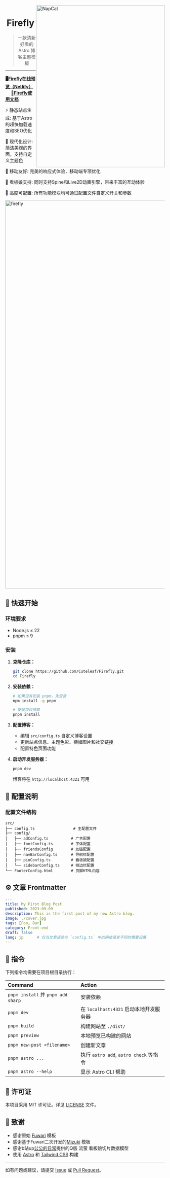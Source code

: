 
<img src="https://github.com/user-attachments/assets/19a66e36-a5b6-48c7-a347-1b3089a0c417" width = "405" height = "511" alt="NapCat" align=right />

<div align="center">

# Firefly
> 一款清新好看的 Astro 博客主题模板
</div>


---

[**🖥️Firefly在线预览（Netlify）**](https://demo-firefly.netlify.app/)  &emsp;
[**📝Firefly使用文档**](https://docs-firefly.cuteleaf.cn/)

⚡ 静态站点生成: 基于Astro的超快加载速度和SEO优化

🎨 现代化设计: 简洁美观的界面，支持自定义主题色

📱 移动友好: 完美的响应式体验，移动端专项优化

🌟 看板娘支持: 同时支持Spine和Live2D动画引擎，带来丰富的互动体验

🔧 高度可配置: 所有功能模块均可通过配置文件自定义开关和参数

<img width="2540" height="1225" alt="firefly" src="https://github.com/user-attachments/assets/d10a7d73-493b-4e3e-b633-878f58f7db46" />


## 🚀 快速开始

### 环境要求
- Node.js ≤ 22
- pnpm ≤ 9

### 安装

1. **克隆仓库：**
   ```bash
   git clone https://github.com/Cuteleaf/Firefly.git
   cd Firefly
   ```

2. **安装依赖：**
   ```bash
   # 如果没有安装 pnpm，先安装
   npm install -g pnpm
   
   # 安装项目依赖
   pnpm install
   ```

3. **配置博客：**
   - 编辑 `src/config.ts` 自定义博客设置
   - 更新站点信息、主题色彩、横幅图片和社交链接
   - 配置特色页面功能

4. **启动开发服务器：**
   ```bash
   pnpm dev
   ```
   博客将在 `http://localhost:4321` 可用


## 📖 配置说明

### 配置文件结构

```
src/
├── config.ts                 # 主配置文件
├── config/
│   ├── adConfig.ts          # 广告配置
│   ├── fontConfig.ts        # 字体配置
│   ├── friendsConfig        # 友链配置
│   ├── navBarConfig.ts      # 导航栏配置
│   ├── pioConfig.ts         # 看板娘配置
│   └── sidebarConfig.ts     # 侧边栏配置
└── FooterConfig.html        # 页脚HTML内容
```


## ⚙️ 文章 Frontmatter

```yaml
---
title: My First Blog Post
published: 2023-09-09
description: This is the first post of my new Astro blog.
image: ./cover.jpg
tags: [Foo, Bar]
category: Front-end
draft: false
lang: jp      # 仅当文章语言与 `config.ts` 中的网站语言不同时需要设置
---
```

## 🧞 指令

下列指令均需要在项目根目录执行：

| Command                           | Action                            |
|:----------------------------------|:----------------------------------|
| `pnpm install` 并 `pnpm add sharp` | 安装依赖                              |
| `pnpm dev`                        | 在 `localhost:4321` 启动本地开发服务器      |
| `pnpm build`                      | 构建网站至 `./dist/`                   |
| `pnpm preview`                    | 本地预览已构建的网站                        |
| `pnpm new-post <filename>`        | 创建新文章                             |
| `pnpm astro ...`                  | 执行 `astro add`, `astro check` 等指令 |
| `pnpm astro --help`               | 显示 Astro CLI 帮助                   |


## 📄 许可证

本项目采用 MIT 许可证。详见 [LICENSE](../LICENSE) 文件。

## 🙏 致谢

- 感谢原始 [Fuwari](https://github.com/saicaca/fuwari) 模板
- 感谢基于Fuwari二次开发的[Mizuki](https://github.com/matsuzaka-yuki/Mizuki) 模板
- 感谢b站up[公公的日常](https://space.bilibili.com/3546750017080050)提供的Q版 流萤 看板娘切片数据模型
- 使用 [Astro](https://astro.build) 和 [Tailwind CSS](https://tailwindcss.com) 构建
---

如有问题或建议，请提交 [Issue](https://github.com/CuteLeaf/Firefly/issues) 或 [Pull Request](https://github.com/CuteLeaf/Firefly/pulls)。
